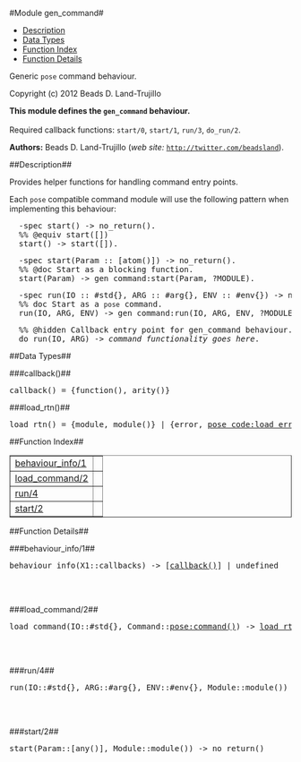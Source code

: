 

#Module gen_command#

* [Description](#description)
* [Data Types](#types)
* [Function Index](#index)
* [Function Details](#functions)


Generic `pose` command behaviour.

Copyright (c) 2012 Beads D. Land-Trujillo

__This module defines the `gen_command` behaviour.__
<br></br>
 Required callback functions: `start/0`, `start/1`, `run/3`, `do_run/2`.

__Authors:__ Beads D. Land-Trujillo (_web site:_ [`http://twitter.com/beadsland`](http://twitter.com/beadsland)).<a name="description"></a>

##Description##


 Provides helper functions for
handling command entry points.



Each `pose` compatible command module will use the following pattern
when implementing this behaviour:

<pre>
  -spec start() -> no_return().
  %% @equiv start([])
  start() -> start([]).</pre>

<pre>
  -spec start(Param :: [atom()]) -> no_return().
  %% @doc Start as a blocking function.
  start(Param) -> gen_command:start(Param, ?MODULE).</pre>

<pre>
  -spec run(IO :: #std{}, ARG :: #arg{}, ENV :: #env{}) -> no_return().
  %% doc Start as a <code>pose</code> command.
  run(IO, ARG, ENV) -> gen_command:run(IO, ARG, ENV, ?MODULE).</pre>

<pre>
  %% @hidden Callback entry point for gen_command behaviour.
  do_run(IO, ARG) -> <i>command functionality goes here</i>.</pre>
<a name="types"></a>

##Data Types##




###<a name="type-callback">callback()</a>##



<pre>callback() = {function(), arity()}</pre>



###<a name="type-load_rtn">load_rtn()</a>##



<pre>load_rtn() = {module, module()} | {error, <a href="pose_code.md#type-load_err">pose_code:load_err()</a>}</pre>
<a name="index"></a>

##Function Index##


<table width="100%" border="1" cellspacing="0" cellpadding="2" summary="function index"><tr><td valign="top"><a href="#behaviour_info-1">behaviour_info/1</a></td><td></td></tr><tr><td valign="top"><a href="#load_command-2">load_command/2</a></td><td></td></tr><tr><td valign="top"><a href="#run-4">run/4</a></td><td></td></tr><tr><td valign="top"><a href="#start-2">start/2</a></td><td></td></tr></table>


<a name="functions"></a>

##Function Details##

<a name="behaviour_info-1"></a>

###behaviour_info/1##


<pre>behaviour_info(X1::callbacks) -> [<a href="#type-callback">callback()</a>] | undefined</pre>
<br></br>


<a name="load_command-2"></a>

###load_command/2##


<pre>load_command(IO::#std{}, Command::<a href="pose.md#type-command">pose:command()</a>) -> <a href="#type-load_rtn">load_rtn()</a></pre>
<br></br>


<a name="run-4"></a>

###run/4##


<pre>run(IO::#std{}, ARG::#arg{}, ENV::#env{}, Module::module()) -&gt; no_return()</pre>
<br></br>


<a name="start-2"></a>

###start/2##


<pre>start(Param::[any()], Module::module()) -&gt; no_return()</pre>
<br></br>


